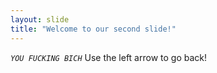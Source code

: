 ```yaml
---
layout: slide
title: "Welcome to our second slide!"
---
```

_```YOU FUCKING BICH```_
Use the left arrow to go back!

